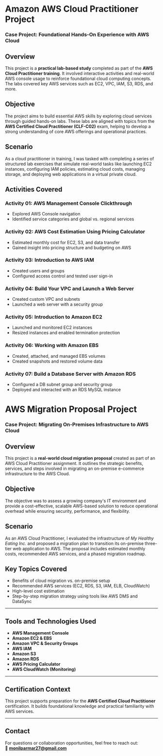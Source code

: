 # Amazon AWS Cloud Practitioner Project  
### Case Project: Foundational Hands-On Experience with AWS Cloud  

## Overview  
This project is a **practical lab-based study** completed as part of the **AWS Cloud Practitioner training**. It involved interactive activities and real-world AWS console usage to reinforce foundational cloud computing concepts. The labs covered key AWS services such as EC2, VPC, IAM, S3, RDS, and more.

## Objective  
The project aims to build essential AWS skills by exploring cloud services through guided hands-on labs. These labs are aligned with topics from the **AWS Certified Cloud Practitioner (CLF-C02)** exam, helping to develop a strong understanding of core AWS offerings and operational practices.

## Scenario  
As a cloud practitioner in training, I was tasked with completing a series of structured lab exercises that simulate real-world tasks like launching EC2 instances, configuring IAM policies, estimating cloud costs, managing storage, and deploying web applications in a virtual private cloud.

## Activities Covered  

### **Activity 01: AWS Management Console Clickthrough**  
- Explored AWS Console navigation  
- Identified service categories and global vs. regional services  

### **Activity 02: AWS Cost Estimation Using Pricing Calculator**  
- Estimated monthly cost for EC2, S3, and data transfer  
- Gained insight into pricing structure and budgeting on AWS  

### **Activity 03: Introduction to AWS IAM**  
- Created users and groups  
- Configured access control and tested user sign-in  

### **Activity 04: Build Your VPC and Launch a Web Server**  
- Created custom VPC and subnets  
- Launched a web server with a security group  

### **Activity 05: Introduction to Amazon EC2**  
- Launched and monitored EC2 instances  
- Resized instances and enabled termination protection  

### **Activity 06: Working with Amazon EBS**  
- Created, attached, and managed EBS volumes  
- Created snapshots and restored volume data  

### **Activity 07: Build a Database Server with Amazon RDS**  
- Configured a DB subnet group and security group  
- Deployed and interacted with an RDS MySQL instance  


# AWS Migration Proposal Project  
### Case Project: Migrating On-Premises Infrastructure to AWS Cloud  

## Overview  
This project is a **real-world cloud migration proposal** created as part of an AWS Cloud Practitioner assignment. It outlines the strategic benefits, services, and steps involved in migrating an on-premise e-commerce infrastructure to the AWS Cloud.

## Objective  
The objective was to assess a growing company's IT environment and provide a cost-effective, scalable AWS-based solution to reduce operational overhead while ensuring security, performance, and flexibility.

## Scenario  
As an AWS Cloud Practitioner, I evaluated the infrastructure of *My Healthy Eating Inc.* and proposed a migration plan to transition its on-premise three-tier web application to AWS. The proposal includes estimated monthly costs, recommended AWS services, and a phased migration roadmap.

## Key Topics Covered  
- Benefits of cloud migration vs. on-premise setup  
- Recommended AWS services (EC2, RDS, S3, IAM, ELB, CloudWatch)  
- High-level cost estimation  
- Step-by-step migration strategy using tools like AWS DMS and DataSync  

---

## Tools and Technologies Used  
- **AWS Management Console**  
- **Amazon EC2 & EBS**  
- **Amazon VPC & Security Groups**  
- **AWS IAM**  
- **Amazon S3**  
- **Amazon RDS**  
- **AWS Pricing Calculator**  
- **AWS CloudWatch (Monitoring)**  

---

## Certification Context  
This project supports preparation for the **AWS Certified Cloud Practitioner** certification. It builds foundational knowledge and practical familiarity with AWS services.

---

## Contact  
For questions or collaboration opportunities, feel free to reach out:  
📧 **monilparmar27@gmail.com**
